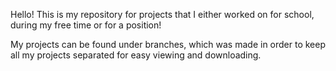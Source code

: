 Hello! This is my repository for projects that I either worked on for school, during my free time or for a position! 

My projects can be found under branches, which was made in order to keep all my projects separated for easy viewing and downloading. 
